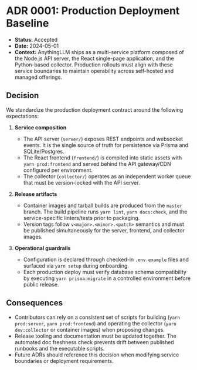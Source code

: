 # ADR 0001: Production Deployment Baseline

- **Status:** Accepted
- **Date:** 2024-05-01
- **Context:** AnythingLLM ships as a multi-service platform composed of the Node.js API server, the React single-page
  application, and the Python-based collector. Production rollouts must align with these service boundaries to maintain
  operability across self-hosted and managed offerings.

## Decision

We standardize the production deployment contract around the following expectations:

1. **Service composition**
   - The API server (`server/`) exposes REST endpoints and websocket events. It is the single source of truth for persistence
     via Prisma and SQLite/Postgres.
   - The React frontend (`frontend/`) is compiled into static assets with `yarn prod:frontend` and served behind the API
     gateway/CDN configured per environment.
   - The collector (`collector/`) operates as an independent worker queue that must be version-locked with the API server.

2. **Release artifacts**
   - Container images and tarball builds are produced from the `master` branch. The build pipeline runs `yarn lint`, `yarn
     docs:check`, and the service-specific linters/tests prior to packaging.
   - Version tags follow `v<major>.<minor>.<patch>` semantics and must be published simultaneously for the server, frontend,
     and collector images.

3. **Operational guardrails**
   - Configuration is declared through checked-in `.env.example` files and surfaced via `yarn setup` during onboarding.
   - Each production deploy must verify database schema compatibility by executing `yarn prisma:migrate` in a controlled
     environment before public release.

## Consequences

- Contributors can rely on a consistent set of scripts for building (`yarn prod:server`, `yarn prod:frontend`) and operating the
  collector (`yarn dev:collector` or container images) when proposing changes.
- Release tooling and documentation must be updated together. The automated doc freshness check prevents drift between
  published runbooks and the executable scripts.
- Future ADRs should reference this decision when modifying service boundaries or deployment requirements.
